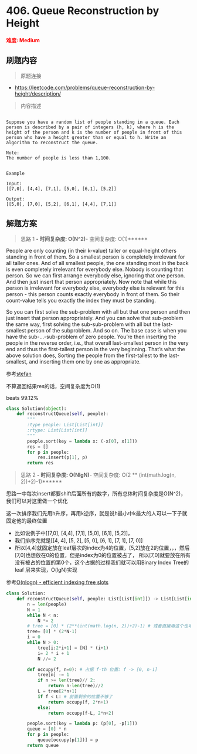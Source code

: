 # 406. Queue Reconstruction by Height

**<font color=red>难度: Medium</font>**

## 刷题内容

> 原题连接

* https://leetcode.com/problems/queue-reconstruction-by-height/description/

> 内容描述

```

Suppose you have a random list of people standing in a queue. Each person is described by a pair of integers (h, k), where h is the height of the person and k is the number of people in front of this person who have a height greater than or equal to h. Write an algorithm to reconstruct the queue.

Note:
The number of people is less than 1,100.


Example

Input:
[[7,0], [4,4], [7,1], [5,0], [6,1], [5,2]]

Output:
[[5,0], [7,0], [5,2], [6,1], [4,4], [7,1]]
```

## 解题方案

> 思路 1
******- 时间复杂度: O(N^2)******- 空间复杂度: O(1)******

People are only counting (in their k-value) taller or equal-height others standing in front of them. 
So a smallest person is completely irrelevant for all taller ones. And of all smallest people, 
the one standing most in the back is even completely irrelevant for everybody else. Nobody is counting that person. 
So we can first arrange everybody else, ignoring that one person. And then just insert that person appropriately. 
Now note that while this person is irrelevant for everybody else, everybody else is relevant for this person - 
this person counts exactly everybody in front of them. So their count-value tells you exactly the index they must be standing.

So you can first solve the sub-problem with all but that one person and then just insert that person appropriately. 
And you can solve that sub-problem the same way, first solving the sub-sub-problem with all 
but the last-smallest person of the subproblem. And so on. The base case is when you have the sub-…-sub-problem of zero people. 
You’re then inserting the people in the reverse order, i.e., that overall last-smallest person in the very end 
and thus the first-tallest person in the very beginning. That’s what the above solution does, 
Sorting the people from the first-tallest to the last-smallest, and inserting them one by one as appropriate.

参考[stefan](https://leetcode.com/problems/queue-reconstruction-by-height/discuss/89359)

不算返回结果res的话，空间复杂度为O(1)

beats 99.12%

```python
class Solution(object):
    def reconstructQueue(self, people):
        """
        :type people: List[List[int]]
        :rtype: List[List[int]]
        """
        people.sort(key = lambda x: (-x[0], x[1]))
        res = []
        for p in people:
            res.insert(p[1], p)
        return res
```


> 思路 2
******- 时间复杂度: O(NlgN)******- 空间复杂度: O(2 ** (int(math.log(n, 2))+2)-1)******



思路一中每次insert都要shift后面所有的数字，所有总体时间复杂度是O(N^2)，我们可以对这里做一个优化


这一次排序我们先用h升序，再用k逆序，就是说h最小中k最大的人可以一下子就固定他的最终位置

- 比如说例子中[[7,0], [4,4], [7,1], [5,0], [6,1], [5,2]]，
- 我们排序完就是[[4, 4], [5, 2], [5, 0], [6, 1], [7, 1], [7, 0]]
- 所以[4,4]就固定放在leaf层次的index为4的位置，[5,2]放在2的位置，，，然后[7,0]也想放在0的位置，但是index为0的位置被占了，
所以[7,0]就要放在所有没有被占的位置的第0个，这个占据的过程我们就可以用Binary Index Tree的leaf 层来实现，O(lgN)实现

参考[O(nlogn) - efficient indexing free slots](https://leetcode.com/problems/queue-reconstruction-by-height/discuss/89448/O(nlogn)-efficient-indexing-free-slots)


```python
class Solution:
    def reconstructQueue(self, people: List[List[int]]) -> List[List[int]]:
        n = len(people)
        N = 1
        while N < n:
            N *= 2
        # tree = [0] * (2**(int(math.log(n, 2))+2)-1) # 或者直接用这个也可以
        tree= [0] * (2*N-1)
        i = 0
        while N > 0:
            tree[i:2*i+1] = [N] * (i+1)
            i= 2 * i + 1
            N //= 2

        def occupy(f, n=0): # 占据 f-th 位置: f -> [0, n-1]
            tree[n] -= 1
            if n >= len(tree)// 2:
                return n-len(tree)//2
            L = tree[2*n+1] 
            if f < L: # 前面剩余的位置不够了
                return occupy(f, 2*n+1)
            else:
                return occupy(f-L, 2*n+2)

        people.sort(key = lambda p: (p[0], -p[1]))
        queue = [0] * n
        for p in people:
            queue[occupy(p[1])] = p
        return queue
```



































